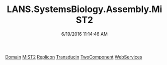 ﻿---
title: LANS.SystemsBiology.Assembly.MiST2
date: 6/19/2016 11:14:46 AM
---

[Domain](T-LANS.SystemsBiology.Assembly.MiST2.Domain.html)
[MiST2](T-LANS.SystemsBiology.Assembly.MiST2.MiST2.html)
[Replicon](T-LANS.SystemsBiology.Assembly.MiST2.Replicon.html)
[Transducin](T-LANS.SystemsBiology.Assembly.MiST2.Transducin.html)
[TwoComponent](T-LANS.SystemsBiology.Assembly.MiST2.TwoComponent.html)
[WebServices](T-LANS.SystemsBiology.Assembly.MiST2.WebServices.html)
